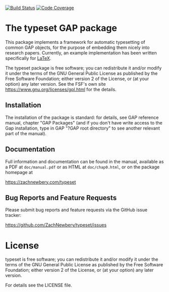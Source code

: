 [![Build Status](https://github.com/ZachNewbery/typeset/workflows/CI/badge.svg?branch=master)](https://github.com/ZachNewbery/typeset/actions?query=workflow%3ACI+branch%3Amain)
[![Code Coverage](https://codecov.io/github/ZachNewbery/typeset/coverage.svg?branch=main&token=)](https://codecov.io/gh/ZachNewbery/typeset)

# The typeset GAP package
This package implements a framework for automatic typesetting of common GAP objects, 
for the purpose of embedding them nicely into research papers. Currently, an example
implementation has been written specifically for [LaTeX](https://www.latex-project.org/).

The typeset package is free software; you can redistribute it and/or modify
it under the terms of the GNU General Public License as published by the Free
Software Foundation; either version 2 of the License, or (at your option) any
later version. See the FSF's own site <https://www.gnu.org/licenses/gpl.html>
for the details.

## Installation
The installation of the package is standard: for details, see GAP reference
manual, chapter "GAP Packages" (and if you don't have write access to the
Gap installation, type in GAP "?GAP root directory" to see another relevant
part of the manual).

## Documentation
Full information and documentation can be found in the manual, available
as a PDF at `doc/manual.pdf` or as HTML at `doc/chap0.html`, or on the package
homepage at

<https://zachnewbery.com/typeset>

## Bug Reports and Feature Requests
Please submit bug reports and feature requests via the GitHub issue tracker:

  <https://github.com/ZachNewbery/typeset/issues>

# License
typeset is free software; you can redistribute it and/or modify
it under the terms of the GNU General Public License as published by the
Free Software Foundation; either version 2 of the License, or (at your
option) any later version.

For details see the LICENSE file.

